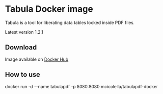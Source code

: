 # Tabula Docker image

Tabula is a tool for liberating data tables locked inside PDF files.

Latest version 1.2.1

## Download

Image available on [Docker Hub](https://hub.docker.com/repository/docker/mcicolella/tabulapdf-docker)

## How to use

docker run -d --name tabulapdf -p 8080:8080 mcicolella/tabulapdf-docker


